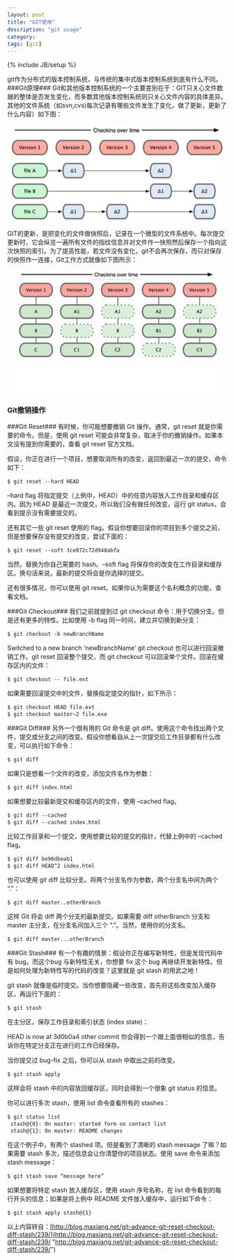 ```yaml
---
layout: post
title: "GIT使用"
description: "git usage"
category: 
tags: [git]
---
```

{% include JB/setup %}

git作为分布式的版本控制系统，与传统的集中式版本控制系统到底有什么不同。
###Git原理###
Git和其他版本控制系统的一个主要差别在于：GIT只关心文件数据的整体是否发生变化，而多数其他版本控制系统则只关心文件内容的具体差异。其他的文件系统（如svn,cvs)每次记录有哪些文件发生了变化，做了更新，更新了什么内容）如下图：

<img src="images/20130408/1.1.png" />

GIT的更新，是把变化的文件做快照后，记录在一个微型的文件系统中。每次提交更新时，它会纵览一遍所有文件的指纹信息并对文件作一快照然后保存一个指向这次快照的索引。为了提高性能，若文件没有变化，git不会再次保存，而只对保存的快照作一连接，Git工作方式就像如下图所示：

![git保存每次更新的文件快照](images/20130408/1.2.png "Optional title")
### Git撤销操作 ###
###Git Reset###
有时候，你可能想要撤销 Git 操作。通常，git reset 就是你需要的命令。但是，使用 git reset 可能会非常复杂，取决于你的撤销操作。如果本文没有提到你需要的，查看 git reset 官方文档。

假设，你正在进行一个项目，想要取消所有的改变，返回到最近一次的提交，命令如下：

    $ git reset --hard HEAD
–hard flag 将指定提交（上例中，HEAD）中的任意内容放入工作目录和缓存区内。因为 HEAD 是最近一次提交，所以我们没有做任何改变。运行 git status，会看到提示没有需要提交的。

还有其它一些 git reset 使用的 flag。假设你想要回滚你的项目到多个提交之前，但是想要保存没有提交的改变，尝试下面的：

    $ git reset --soft 3ce072c72d948abfa
当然，替换为你自己需要的 hash。–soft flag 将保存你的改变在工作目录和缓存区。换句话来说，最新的提交将会是你选择的提交。

还有很多情况，你可以使用 git reset。如果你认为需要这个名利概念的功能，查看文档。

###Git Checkout###
我们之前就提到过 git checkout 命令：用于切换分支。但是还有更多的特性。比如使用 -b flag 同一时间，建立并切换到新分支：

    $ git checkout -b newBranchName
 Switched to a new branch ‘newBranchName’
git checkout 也可以进行回滚撤销工作。git reset 回滚整个提交，而 git checkout 可以回滚单个文件。回滚在缓存区内的文件：

    $ git checkout -- file.ext
如果需要回滚提交中的文件，替换指定提交的指针，如下所示：

    $ git checkout HEAD file.ext
    $ git checkout master~2 file.exe
###Git Diff###
另外一个很有用的 Git 命令是 git diff。使用这个命令找出两个文件，提交或分支之间的改变。假设你想看自从上一次提交后工作目录都有什么改变，可以执行如下命令：

    $ git diff
如果只是想看一个文件的改变，添加文件名作为参数：

    $ git diff index.html
如果想要比较最新提交和缓存区内的文件，使用 –cached flag。

    $ git diff --cached
    $ git diff --cached index.html
比较工作目录和一个提交，使用想要比较的提交的指针，代替上例中的 –cached flag。

    $ git diff be96dbeab1
    $ git diff HEAD^2 index.html
也可以使用 git diff 比较分支。将两个分支名作为参数，两个分支名中间为两个 “.”：

    $ git diff master..otherBranch
这样 Git 将会 diff 两个分支的最新提交。如果需要 diff otherBranch 分支和 master 主分支，在分支名间加入三个 “.”。当然，使用你的分支名。

    $ git diff master...otherBranch
###Git Stash###
有一个有趣的情景：假设你正在编写新特性，但是发现代码中有 bug。而这个bug 与新特性无关，你想要 fix 这个 bug 再继续开发新特性。但是如何处理为新特性写的代码的改变？这里就是 git stash 的用武之地！

git stash 就像是临时提交。当你想要隐藏一些改变，首先将这些改变加入缓存区，再运行下面的：

    $ git stash
在主分区，保存工作目录和索引状态 (index state)：

HEAD is now at 3d0b0a4 other commit
你会得到一个跟上面很相似的信息，告诉你在特定分支正在进行的工作已经保存。

当你提交过 bug-fix 之后，你可以从 stash 中取出之前的改变。

    $ git stash apply
这样会将 stash 中的内容放回缓存区，同时会得到一个很象 git status 的信息。

你可以进行多次 stash，使用 list 命令查看所有的 stashes：

    $ git status list
     stash@{0}: On master: started form on contact list
     stash@{1}: On master: README changes
在这个例子中，有两个 stashed 项。但是看到了清晰的 stash message 了嘛？如果需要 stash 多次，描述信息会让你清楚你的项目状态。使用 save 命令来添加 stash message：

    $ git stash save “message here”
如果想要将特定 stash 放入缓存区，使用 stash 序号名称，在 list 命令看到的每行开头的信息；如果是将上例中 README 文件放入缓存中，运行如下命令：

	$ git stash apply stash@{1}
以上内容转自：[http://blog.maxiang.net/git-advance-git-reset-checkout-diff-stash/239/](http://blog.maxiang.net/git-advance-git-reset-checkout-diff-stash/239/ "http://blog.maxiang.net/git-advance-git-reset-checkout-diff-stash/239/")